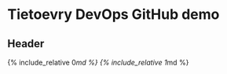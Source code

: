# Tietoevry DevOps GitHub demo

## Header

{% include_relative 0*md %}
{% include_relative 1*md %}

